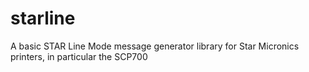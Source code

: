 # starline
A basic STAR Line Mode message generator library for Star Micronics printers, in particular the SCP700
